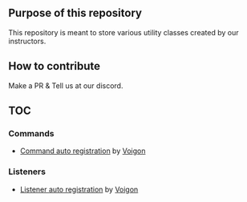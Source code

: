 ## Purpose of this repository
This repository is meant to store various utility classes created by our instructors.

## How to contribute
Make a PR & Tell us at our discord.

## TOC

### Commands
- [Command auto registration](https://github.com/codebasejavaacademy/code-donations/blob/main/src/main/java/net/voigon/CommandAutoRegistration.java) by [Voigon](https://github.com/liorsl)

### Listeners
- [Listener auto registration](https://github.com/codebasejavaacademy/code-donations/blob/main/src/main/java/net/voigon/ListenerAutoRegistration.java) by [Voigon](https://github.com/liorsl)
